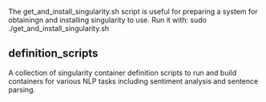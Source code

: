 The get_and_install_singularity.sh script is useful for preparing a system for obtainingn and installing singularity to use.  Run it with:
    sudo ./get_and_install_singularity.sh

## definition_scripts
A collection of singularity container definition scripts to run and build containers for various NLP tasks including sentiment analysis and sentence parsing.